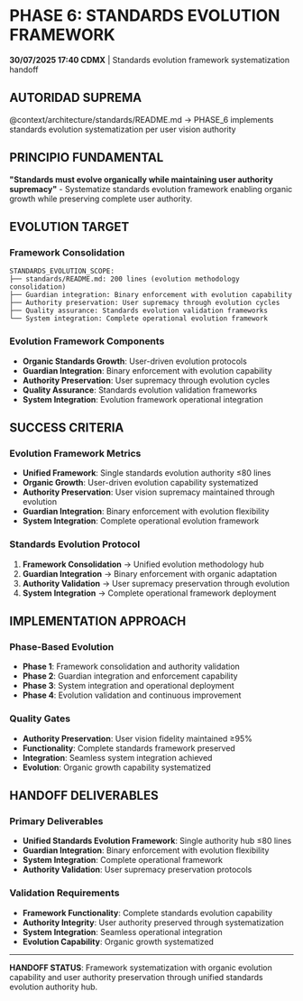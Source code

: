 # PHASE 6: STANDARDS EVOLUTION FRAMEWORK

**30/07/2025 17:40 CDMX** | Standards evolution framework systematization handoff

## AUTORIDAD SUPREMA
@context/architecture/standards/README.md → PHASE_6 implements standards evolution systematization per user vision authority

## PRINCIPIO FUNDAMENTAL
**"Standards must evolve organically while maintaining user authority supremacy"** - Systematize standards evolution framework enabling organic growth while preserving complete user authority.

## EVOLUTION TARGET

### Framework Consolidation
```
STANDARDS_EVOLUTION_SCOPE:
├── standards/README.md: 200 lines (evolution methodology consolidation)
├── Guardian integration: Binary enforcement with evolution capability
├── Authority preservation: User supremacy through evolution cycles
├── Quality assurance: Standards evolution validation frameworks
└── System integration: Complete operational evolution framework
```

### Evolution Framework Components
- **Organic Standards Growth**: User-driven evolution protocols
- **Guardian Integration**: Binary enforcement with evolution capability
- **Authority Preservation**: User supremacy through evolution cycles
- **Quality Assurance**: Standards evolution validation frameworks
- **System Integration**: Evolution framework operational integration

## SUCCESS CRITERIA

### Evolution Framework Metrics
- **Unified Framework**: Single standards evolution authority ≤80 lines
- **Organic Growth**: User-driven evolution capability systematized
- **Authority Preservation**: User vision supremacy maintained through evolution
- **Guardian Integration**: Binary enforcement with evolution flexibility
- **System Integration**: Complete operational evolution framework

### Standards Evolution Protocol
1. **Framework Consolidation** → Unified evolution methodology hub
2. **Guardian Integration** → Binary enforcement with organic adaptation
3. **Authority Validation** → User supremacy preservation through evolution
4. **System Integration** → Complete operational framework deployment

## IMPLEMENTATION APPROACH

### Phase-Based Evolution
- **Phase 1**: Framework consolidation and authority validation
- **Phase 2**: Guardian integration and enforcement capability
- **Phase 3**: System integration and operational deployment
- **Phase 4**: Evolution validation and continuous improvement

### Quality Gates
- **Authority Preservation**: User vision fidelity maintained ≥95%
- **Functionality**: Complete standards framework preserved
- **Integration**: Seamless system integration achieved
- **Evolution**: Organic growth capability systematized

## HANDOFF DELIVERABLES

### Primary Deliverables
- **Unified Standards Evolution Framework**: Single authority hub ≤80 lines
- **Guardian Integration**: Binary enforcement with evolution flexibility
- **System Integration**: Complete operational framework
- **Authority Validation**: User supremacy preservation protocols

### Validation Requirements
- **Framework Functionality**: Complete standards evolution capability
- **Authority Integrity**: User authority preserved through systematization
- **System Integration**: Seamless operational integration
- **Evolution Capability**: Organic growth systematized

---

**HANDOFF STATUS**: Framework systematization with organic evolution capability and user authority preservation through unified standards evolution authority hub.